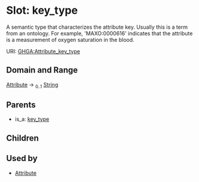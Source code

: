 
# Slot: key_type


A semantic type that characterizes the attribute key. Usually this is a term from an ontology. For example, 'MAXO:0000616' indicates that the attribute is a measurement of oxygen saturation in the blood.

URI: [GHGA:Attribute_key_type](https://w3id.org/GHGA/Attribute_key_type)


## Domain and Range

[Attribute](Attribute.md) &#8594;  <sub>0..1</sub> [String](types/String.md)

## Parents

 *  is_a: [key_type](key_type.md)

## Children


## Used by

 * [Attribute](Attribute.md)

